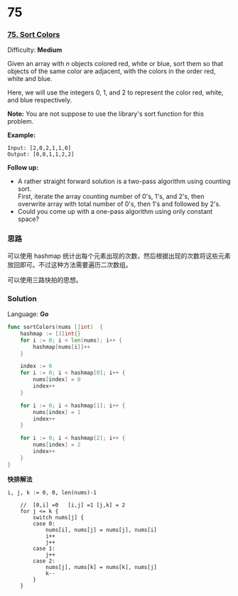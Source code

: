 # 75

### [75\. Sort Colors](https://leetcode.com/problems/sort-colors/)

Difficulty: **Medium**


Given an array with _n_ objects colored red, white or blue, sort them so that objects of the same color are adjacent, with the colors in the order red, white and blue.

Here, we will use the integers 0, 1, and 2 to represent the color red, white, and blue respectively.

**Note:** You are not suppose to use the library's sort function for this problem.

**Example:**

```
Input: [2,0,2,1,1,0]
Output: [0,0,1,1,2,2]

```

**Follow up:**

*   A rather straight forward solution is a two-pass algorithm using counting sort.  
    First, iterate the array counting number of 0's, 1's, and 2's, then overwrite array with total number of 0's, then 1's and followed by 2's.
*   Could you come up with a one-pass algorithm using only constant space?


### 思路
可以使用 hashmap 统计出每个元素出现的次数，然后根据出现的次数将这些元素放回即可。不过这种方法需要遍历二次数组。

可以使用三路快拍的思想。

### Solution

Language: **Go**

```go
func sortColors(nums []int)  {
    hashmap := [3]int{}
	for i := 0; i < len(nums); i++ {
		hashmap[nums[i]]++
	}

	index := 0
	for i := 0; i < hashmap[0]; i++ {
		nums[index] = 0
		index++
	}

	for i := 0; i < hashmap[1]; i++ {
		nums[index] = 1
		index++
	}

	for i := 0; i < hashmap[2]; i++ {
		nums[index] = 2
		index++
	}
}
```

**快排解法**

```
i, j, k := 0, 0, len(nums)-1

	//  [0,i] =0   [i,j] =1 [j,k] = 2
	for j <= k {
		switch nums[j] {
		case 0:
			nums[i], nums[j] = nums[j], nums[i]
			i++
			j++
		case 1:
			j++
		case 2:
			nums[j], nums[k] = nums[k], nums[j]
			k--
		}
	}
```